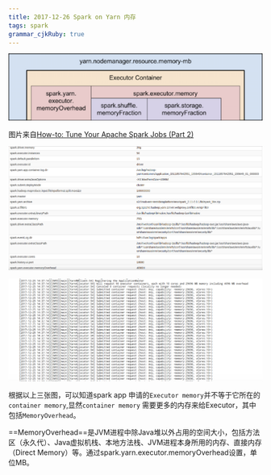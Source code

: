 ```yaml
---
title: 2017-12-26 Spark on Yarn 内存
tags: spark
grammar_cjkRuby: true
---
```

![spark on yarn container的内存分配][1]

图片来自[How-to: Tune Your Apache Spark Jobs (Part 2)][5]

![spark app  WEB UI][2]

![spark on yarn log][3]

根据以上三张图，可以知道spark app 申请的`Executor memory`并不等于它所在的`container memory`,显然`container memory` 需要更多的内存来给Executor，其中包括`MemoryOverhead`。

==MemoryOverhead==是JVM进程中除Java堆以外占用的空间大小，包括方法区（永久代）、Java虚拟机栈、本地方法栈、JVM进程本身所用的内存、直接内存（Direct Memory）等。通过spark.yarn.executor.memoryOverhead设置，单位MB。

  [1]: ./images/1514263225406.jpg
  [2]: ./images/%E6%B7%B1%E5%BA%A6%E6%88%AA%E5%9B%BE_%E9%80%89%E6%8B%A9%E5%8C%BA%E5%9F%9F_20171226120354.png "某一个spark app的Spark UI"
  [3]: ./images/1514262973079.jpg "该app 在yarn中的申请的资源"
  [5]:http://blog.cloudera.com/blog/2015/03/how-to-tune-your-apache-spark-jobs-part-2/